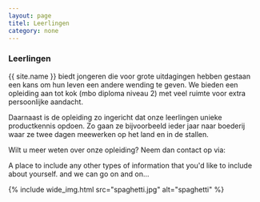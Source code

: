 ```yaml
---
layout: page
titel: Leerlingen
category: none
---
```


### Leerlingen

{{ site.name }} biedt jongeren die voor grote uitdagingen hebben gestaan een kans om hun leven een andere wending te geven. We bieden een opleiding aan tot kok (mbo diploma niveau 2) met veel ruimte voor extra persoonlijke aandacht.

Daarnaast is de opleiding zo ingericht dat onze leerlingen unieke productkennis opdoen. Zo gaan ze bijvoorbeeld ieder jaar naar boederij waar ze twee dagen meewerken op het land en in de stallen.

Wilt u meer weten over onze opleiding? Neem dan contact op via:

A place to include any other types of information that you'd like to include about yourself. and we can go on and on...

{% include wide_img.html src="spaghetti.jpg" alt="spaghetti" %}

